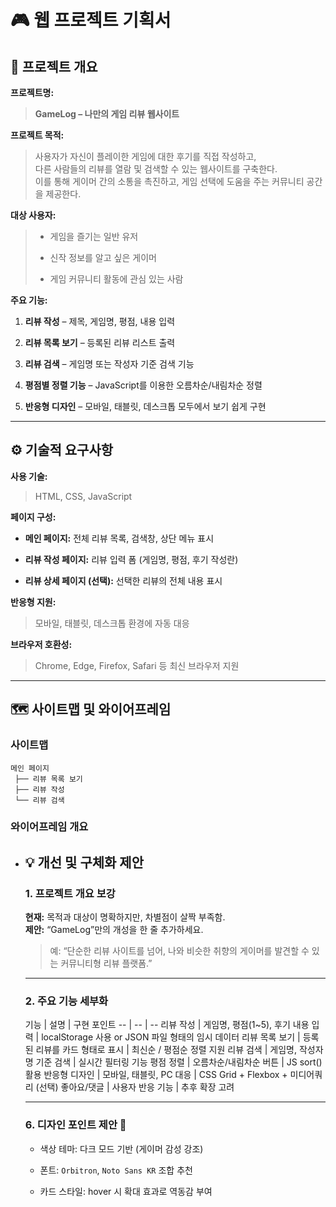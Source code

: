 <html>
<body>
<!--StartFragment--><h1 data-start="176" data-end="195">🎮 <strong data-start="181" data-end="195">웹 프로젝트 기획서</strong></h1>
<h2 data-start="197" data-end="214">📘 <strong data-start="203" data-end="214">프로젝트 개요</strong></h2>
<p data-start="216" data-end="228"><strong data-start="216" data-end="226">프로젝트명:</strong></p>
<blockquote data-start="229" data-end="259">
<p data-start="231" data-end="259"><strong data-start="231" data-end="259">GameLog – 나만의 게임 리뷰 웹사이트</strong></p>
</blockquote>
<p data-start="261" data-end="275"><strong data-start="261" data-end="273">프로젝트 목적:</strong></p>
<blockquote data-start="276" data-end="409">
<p data-start="278" data-end="409">사용자가 자신이 플레이한 게임에 대한 후기를 직접 작성하고,<br data-start="311" data-end="314">
다른 사람들의 리뷰를 열람 및 검색할 수 있는 웹사이트를 구축한다.<br data-start="353" data-end="356">
이를 통해 게이머 간의 소통을 촉진하고, 게임 선택에 도움을 주는 커뮤니티 공간을 제공한다.</p>
</blockquote>
<p data-start="411" data-end="424"><strong data-start="411" data-end="422">대상 사용자:</strong></p>
<blockquote data-start="425" data-end="494">
<ul data-start="427" data-end="494">
<li data-start="427" data-end="444">
<p data-start="429" data-end="444">게임을 즐기는 일반 유저</p>
</li>
<li data-start="447" data-end="467">
<p data-start="449" data-end="467">신작 정보를 알고 싶은 게이머</p>
</li>
<li data-start="470" data-end="494">
<p data-start="472" data-end="494">게임 커뮤니티 활동에 관심 있는 사람</p>
</li>
</ul>
</blockquote>
<p data-start="496" data-end="508"><strong data-start="496" data-end="506">주요 기능:</strong></p>
<ol data-start="509" data-end="713">
<li data-start="509" data-end="544">
<p data-start="512" data-end="544"><strong data-start="512" data-end="521">리뷰 작성</strong> – 제목, 게임명, 평점, 내용 입력</p>
</li>
<li data-start="545" data-end="578">
<p data-start="548" data-end="578"><strong data-start="548" data-end="560">리뷰 목록 보기</strong> – 등록된 리뷰 리스트 출력</p>
</li>
<li data-start="579" data-end="615">
<p data-start="582" data-end="615"><strong data-start="582" data-end="591">리뷰 검색</strong> – 게임명 또는 작성자 기준 검색 기능</p>
</li>
<li data-start="616" data-end="665">
<p data-start="619" data-end="665"><strong data-start="619" data-end="632">평점별 정렬 기능</strong> – JavaScript를 이용한 오름차순/내림차순 정렬</p>
</li>
<li data-start="666" data-end="713">
<p data-start="669" data-end="713"><strong data-start="669" data-end="680">반응형 디자인</strong> – 모바일, 태블릿, 데스크톱 모두에서 보기 쉽게 구현</p>
</li>
</ol>
<hr data-start="715" data-end="718">
<h2 data-start="720" data-end="738">⚙️ <strong data-start="726" data-end="738">기술적 요구사항</strong></h2>
<p data-start="740" data-end="752"><strong data-start="740" data-end="750">사용 기술:</strong></p>
<blockquote data-start="753" data-end="778">
<p data-start="755" data-end="778">HTML, CSS, JavaScript</p>
</blockquote>
<p data-start="780" data-end="793"><strong data-start="780" data-end="791">페이지 구성:</strong></p>
<ul data-start="794" data-end="919">
<li data-start="794" data-end="833">
<p data-start="796" data-end="833"><strong data-start="796" data-end="807">메인 페이지:</strong> 전체 리뷰 목록, 검색창, 상단 메뉴 표시</p>
</li>
<li data-start="834" data-end="878">
<p data-start="836" data-end="878"><strong data-start="836" data-end="850">리뷰 작성 페이지:</strong> 리뷰 입력 폼 (게임명, 평점, 후기 작성란)</p>
</li>
<li data-start="879" data-end="919">
<p data-start="881" data-end="919"><strong data-start="881" data-end="900">리뷰 상세 페이지 (선택):</strong> 선택한 리뷰의 전체 내용 표시</p>
</li>
</ul>
<p data-start="921" data-end="934"><strong data-start="921" data-end="932">반응형 지원:</strong></p>
<blockquote data-start="935" data-end="963">
<p data-start="937" data-end="963">모바일, 태블릿, 데스크톱 환경에 자동 대응</p>
</blockquote>
<p data-start="965" data-end="980"><strong data-start="965" data-end="978">브라우저 호환성:</strong></p>
<blockquote data-start="981" data-end="1027">
<p data-start="983" data-end="1027">Chrome, Edge, Firefox, Safari 등 최신 브라우저 지원</p>
</blockquote>
<hr data-start="1029" data-end="1032">
<h2 data-start="1034" data-end="1058">🗺️ <strong data-start="1041" data-end="1058">사이트맵 및 와이어프레임</strong></h2>
<h3 data-start="1060" data-end="1072"><strong data-start="1064" data-end="1072">사이트맵</strong></h3>
<pre class="overflow-visible!" data-start="1073" data-end="1123"><div class="contain-inline-size rounded-2xl relative bg-token-sidebar-surface-primary"><div class="sticky top-9"><div class="absolute end-0 bottom-0 flex h-9 items-center pe-2"><div class="bg-token-bg-elevated-secondary text-token-text-secondary flex items-center gap-4 rounded-sm px-2 font-sans text-xs"></div></div></div><div class="overflow-y-auto p-4" dir="ltr"><code class="whitespace-pre!"><span><span>메인 페이지
 ├── 리뷰 목록 보기
 ├── 리뷰 작성
 └── 리뷰 검색
</span></span></code></div></div></pre>
<h3 data-start="1125" data-end="1142"><strong data-start="1129" data-end="1142">와이어프레임 개요</strong></h3>
<ul data-start="1144" data-end="1251">
<li data-start="1144" data-end="1177">
<html>
<body>
<!--StartFragment--><h2 data-start="142" data-end="159">💡 개선 및 구체화 제안</h2>
<h3 data-start="161" data-end="182">1. <strong data-start="168" data-end="182">프로젝트 개요 보강</strong></h3>
<p data-start="183" data-end="255"><strong data-start="183" data-end="190">현재:</strong> 목적과 대상이 명확하지만, 차별점이 살짝 부족함.<br data-start="218" data-end="221">
<strong data-start="221" data-end="228">제안:</strong> “GameLog”만의 개성을 한 줄 추가하세요.</p>
<blockquote data-start="256" data-end="317">
<p data-start="258" data-end="317">예: “단순한 리뷰 사이트를 넘어, 나와 비슷한 취향의 게이머를 발견할 수 있는 커뮤니티형 리뷰 플랫폼.”</p>
</blockquote>
<hr data-start="319" data-end="322">
<h3 data-start="324" data-end="344">2. <strong data-start="331" data-end="344">주요 기능 세부화</strong></h3>
<div class="_tableContainer_1rjym_1"><div tabindex="-1" class="group _tableWrapper_1rjym_13 flex w-fit flex-col-reverse">
기능 | 설명 | 구현 포인트
-- | -- | --
리뷰 작성 | 게임명, 평점(1~5), 후기 내용 입력 | localStorage 사용 or JSON 파일 형태의 임시 데이터
리뷰 목록 보기 | 등록된 리뷰를 카드 형태로 표시 | 최신순 / 평점순 정렬 지원
리뷰 검색 | 게임명, 작성자명 기준 검색 | 실시간 필터링 기능
평점 정렬 | 오름차순/내림차순 버튼 | JS sort() 활용
반응형 디자인 | 모바일, 태블릿, PC 대응 | CSS Grid + Flexbox + 미디어쿼리
(선택) 좋아요/댓글 | 사용자 반응 기능 | 추후 확장 고려

</div></div>
<hr data-start="1881" data-end="1884">
<h3 data-start="1886" data-end="1910">6. <strong data-start="1893" data-end="1910">디자인 포인트 제안 🎨</strong></h3>
<ul data-start="1911" data-end="2017">
<li data-start="1911" data-end="1942">
<p data-start="1913" data-end="1942">색상 테마: 다크 모드 기반 (게이머 감성 강조)</p>
</li>
<li data-start="1943" data-end="1983">
<p data-start="1945" data-end="1983">폰트: <code data-start="1949" data-end="1959">Orbitron</code>, <code data-start="1961" data-end="1975">Noto Sans KR</code> 조합 추천</p>
</li>
<li data-start="1984" data-end="2017">
<p data-start="1986" data-end="2017">카드 스타일: hover 시 확대 효과로 역동감 부여</p></li></ul><!--EndFragment-->
</body>
</html>
